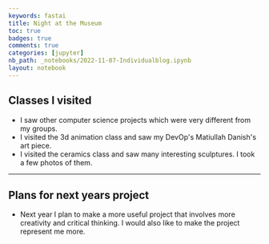 ```yaml
---
keywords: fastai
title: Night at the Museum 
toc: true 
badges: true
comments: true
categories: [jupyter]
nb_path: _notebooks/2022-11-07-Individualblog.ipynb
layout: notebook
---
```


<!--
#################################################
### THIS FILE WAS AUTOGENERATED! DO NOT EDIT! ###
#################################################
# file to edit: _notebooks/2022-11-07-Individualblog.ipynb
-->

<div class="container" id="notebook-container">
        
<div class="cell border-box-sizing text_cell rendered"><div class="inner_cell">
<div class="text_cell_render border-box-sizing rendered_html">
<h2 id="Classes-I-visited">Classes I visited<a class="anchor-link" href="#Classes-I-visited"> </a></h2><ul>
<li>I saw other computer science projects which were very different from my groups.</li>
<li>I visited the 3d animation class and saw my DevOp's Matiullah Danish's art piece.</li>
<li>I visited the ceramics class and saw many interesting sculptures. I took a few photos of them.</li>
</ul>
<hr>
<h2 id="Plans-for-next-years-project">Plans for next years project<a class="anchor-link" href="#Plans-for-next-years-project"> </a></h2><ul>
<li>Next year I plan to make a more useful project that involves more creativity and critical thinking. I would also like to make the project represent me more. </li>
</ul>

</div>
</div>
</div>
</div>
 

